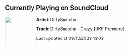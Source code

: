 ## Currently Playing on SoundCloud

[<img align="left" width="100" src="https://i1.sndcdn.com/artworks-PuDLMNusQzZQhRH5-6YcIXA-t500x500.jpg">](https://soundcloud.com/dirtysnatcha/crazy?in=circusrecords/sets/dirtysnatcha-crazy)

**Artist**: DirtySnatcha 

**Track**: DirtySnatcha - Crazy [UKF Premiere]

Last updated at 08/12/2023 13:03
